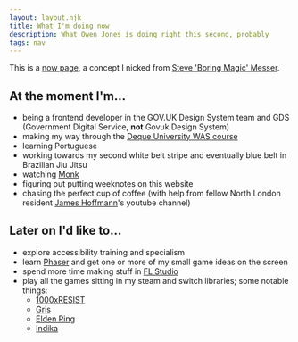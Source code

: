 ```yaml
---
layout: layout.njk
title: What I'm doing now
description: What Owen Jones is doing right this second, probably
tags: nav
---
```


This is a [now page](https://nownownow.com/about), a concept I nicked from [Steve 'Boring Magic' Messer](https://visitmy.website/now/).

## At the moment I'm...

- being a frontend developer in the GOV.UK Design System team and GDS (Government Digital Service, **not** Govuk Design System)
- making my way through the [Deque University WAS course](https://dequeuniversity.com/online-courses/web-accessibility)
- learning Portuguese
- working towards my second white belt stripe and eventually blue belt in Brazilian Jiu Jitsu
- watching [Monk](https://en.wikipedia.org/wiki/Monk_(TV_series))
- figuring out putting weeknotes on this website
- chasing the perfect cup of coffee (with help from fellow North London resident [James Hoffmann](https://www.jameshoffmann.co.uk/)'s youtube channel)

## Later on I'd like to...

- explore accessibility training and specialism
- learn [Phaser](https://phaser.io/) and get one or more of my small game ideas on the screen
- spend more time making stuff in [FL Studio](https://www.image-line.com/fl-studio/)
- play all the games sitting in my steam and switch libraries; some notable things:
    - [1000xRESIST](https://store.steampowered.com/app/1675830/1000xRESIST/)
    - [Gris](https://nomada.studio/gris-game/)
    - [Elden Ring](https://en.bandainamcoent.eu/eldenring)
    - [Indika](https://indikathegame.com/)
